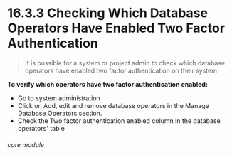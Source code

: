 # 16.3.3 Checking Which Database Operators Have Enabled Two Factor Authentication

> It is possible for a system or project admin to check which database operators have enabled two factor authentication on their system

**To verify which operators have two factor authentication enabled:**

- Go to system administration
- Click on Add, edit and remove database operators in the Manage Database Operators section.
- Check the Two factor authentication enabled column in the database operators' table


###### core module
